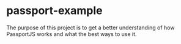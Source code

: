 # passport-example


The purpose of this project is to get a better understanding of how PassportJS works
and what the best ways to use it.
